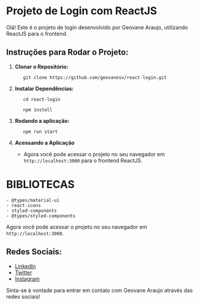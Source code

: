 # Projeto de Login com ReactJS

Olá! Este é o projeto de login desenvolvido por Geovane Araujo, utilizando ReactJS para o frontend.

## Instruções para Rodar o Projeto:

1. **Clonar o Repositório:**

    ```
       git clone https://github.com/geovanesv/react-login.git
    
    ```

2. **Instalar Dependências:**
    ```
       cd react-login
        
       npm install
    
    ```

3. **Rodando a aplicação:**
    ```
       npm run start
    
    ```
4. **Acessando a Aplicação**
   
    - Agora você pode acessar o projeto no seu navegador em `http://localhost:3000` para o frontend ReactJS.


# BIBLIOTECAS
    - @types/material-ui
    - react-icons
    - styled-components
    - @types/styled-components


Agora você pode acessar o projeto no seu navegador em `http://localhost:3000`.


## Redes Sociais:

- [LinkedIn](https://www.linkedin.com/in/geovanesaraujo/)
- [Twitter](https://twitter.com/Geovane_ofc206)
- [Instagram](https://www.instagram.com/_geovane_araujo_/)

Sinta-se à vontade para entrar em contato com Geovane Araujo através das redes sociais!

